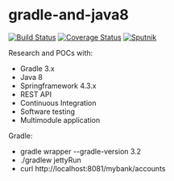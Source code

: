# gradle-and-java8

[![Build Status](https://travis-ci.org/butcherless/gradle-and-java8.svg?branch=master)](https://travis-ci.org/butcherless/gradle-and-java8)
[![Coverage Status](https://coveralls.io/repos/github/butcherless/gradle-and-java8/badge.svg?branch=master)](https://coveralls.io/github/butcherless/gradle-and-java8?branch=master)
[![Sputnik](https://sputnik.ci/conf/badge)](https://sputnik.ci/app#/builds/butcherless/gradle-and-java8)

Research and POCs with:
- Gradle 3.x
- Java 8
- Springframework 4.3.x
- REST API
- Continuous Integration
- Software testing
- Multimodule application

Gradle:

- gradle wrapper --gradle-version 3.2
- ./gradlew jettyRun
- curl http://localhost:8081/mybank/accounts
